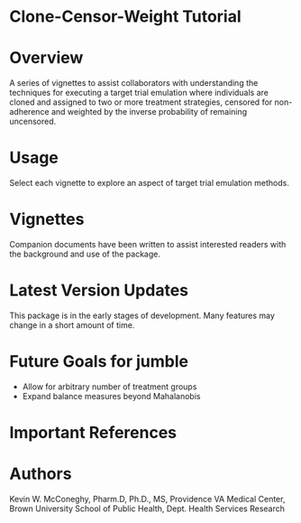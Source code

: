 Clone-Censor-Weight Tutorial
===============

# Overview  

A series of vignettes to assist collaborators with understanding the techniques for executing a target trial emulation where individuals are cloned and assigned to two or more treatment strategies, censored for non-adherence and weighted by the inverse probability of remaining uncensored.  

# Usage  

Select each vignette to explore an aspect of target trial emulation methods.  

# Vignettes  
Companion documents have been written to assist interested readers with the background and use of the package.  

# Latest Version Updates  
This package is in the early stages of development. Many features may change in a short amount of time.  

# Future Goals for jumble  
- Allow for arbitrary number of treatment groups
- Expand balance measures beyond Mahalanobis

# Important References   

# Authors  
Kevin W. McConeghy, Pharm.D, Ph.D., MS, Providence VA Medical Center, Brown University School of Public Health, Dept. Health Services Research  